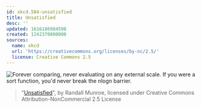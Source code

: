 ```yaml
---
id: xkcd.584-unsatisfied
title: Unsatisfied
desc: ''
updated: 1616186984598
created: 1242370800000
sources:
  name: xkcd
  url: 'https://creativecommons.org/licenses/by-nc/2.5/'
  license: Creative Commons 2.5
---
```

![Forever comparing, never evaluating on any external scale.  If you were a sort function, you'd never break the nlogn barrier.](https://imgs.xkcd.com/comics/unsatisfied.png)
> "[Unsatisfied](https://xkcd.com/584/)", by Randall Munroe, licensed under Creative Commons Attribution-NonCommercial 2.5 License
